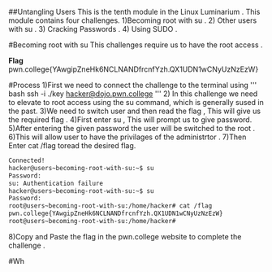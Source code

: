 ##Untangling Users
This is the tenth module in the Linux Luminarium .
This module contains four challenges.
1)Becoming root with su .
2) Other users with su .
3) Cracking Passwords .
4) Using SUDO .

#Becoming root with su
This challenges require us to have the root access .

**Flag**
pwn.college{YAwgipZneHk6NCLNANDfrcnfYzh.QX1UDN1wCNyUzNzEzW}

#Process
1)First we need to connect the challenge to the terminal using
''' bash
ssh -i ./key hacker@dojo.pwn.college
'''
2) In this challenge we need to elevate to root access using the su command, which is generally sused in the past.
3)We need to switch user and then read the flag , This will give us the required flag .
4)First enter su , This will prompt us to give password.
5)After entering the given password the user will be switched to the root .
6)This will allow user to have the privilages of the administrtor .
7)Then Enter cat /flag toread the desired flag.

``` bash
Connected!
hacker@users~becoming-root-with-su:~$ su
Password:
su: Authentication failure
hacker@users~becoming-root-with-su:~$ su
Password:
root@users~becoming-root-with-su:/home/hacker# cat /flag
pwn.college{YAwgipZneHk6NCLNANDfrcnfYzh.QX1UDN1wCNyUzNzEzW}
root@users~becoming-root-with-su:/home/hacker#
```
8)Copy and Paste the flag in the pwn.college website to complete the challenge .

#Wh

